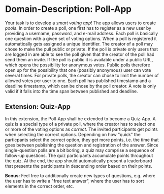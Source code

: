 # Domain-Description: Poll-App

Your task is to develop a _smart voting app_!
The app allows users to create _pools_.
In order to create a poll, one first has to register as a new user by providing a username, password, and e-mail address.
Each poll is basically one question with a given set of voting options.
When a poll is registered it automatically gets assigned a unique identifier. 
The creator of a poll may chose to make the pull public or private.
If the poll is private only users that are logged in are able to see the poll given that the creator of the poll had send them an invite.
If the poll is public it is available under a public URL, which opens the possibility for anonymous votes.
Public polls therefore open up for the possibility that one (possibly anonymous) user can vote several times.
For private polls, the creator can chose to limit the number of allowed votes per user to one.
Each poll has published timestamp and a deadline timestamp, which can be chose by the poll creator.
A vote is only valid if it falls into the time span between published and deadline.


## Extension: Quiz-App

In this extension, the Poll-App shall be extended to become a Quiz-App. 
A quiz is a special type of a private poll, where the creator has to select one or more of the voting options as _correct_.
The invited participants get points when selecting the correct options. 
Depending on how "quick" the particpants select the correct option, they get more points, i.e. the time that goes between 
publishing the question and registration of the answer.
Since single-question polls are a bit boring, a quiz may comprise a sequence of follow-up questions.
The quiz participants accumulate points throughout the quiz. 
At the end, the app should automatically present a leaderboard that presents the participants in descending order based on their points.

**Bonus:** Feel free to additionally create new types of questions, e.g. where the user has to write a "free text answer",
where the user has to sort elements in the correct order, etc.

